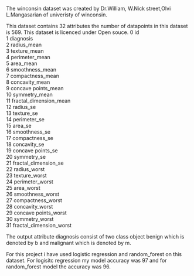 The winconsin dataset was created by Dr.William, W.Nick street,Olvi L.Mangasarian of univeristy of winconsin.

This dataset contains 32 attributes the number of datapoints in this dataset is 569.
This dataset is licenced under Open souce.
 0   id                        
 1   diagnosis                 
 2   radius_mean              
 3   texture_mean             
 4   perimeter_mean           
 5   area_mean                
 6   smoothness_mean          
 7   compactness_mean         
 8   concavity_mean           
 9   concave points_mean      
 10  symmetry_mean           
 11  fractal_dimension_mean   
 12  radius_se                
 13  texture_se               
 14  perimeter_se            
 15  area_se                  
 16  smoothness_se           
 17  compactness_se           
 18  concavity_se             
 19  concave points_se       
 20  symmetry_se              
 21  fractal_dimension_se     
 22  radius_worst            
 23  texture_worst            
 24  perimeter_worst        
 25  area_worst               
 26  smoothness_worst         
 27  compactness_worst        
 28  concavity_worst         
 29  concave points_worst    
 30  symmetry_worst           
 31  fractal_dimension_worst  
 
 The output attribute diagnosis consist of two class object benign which is denoted by b and malignant which is denoted by m.
 
 For this project i have used logistic regression and random_forest on this dataset. For logisitc regression my model accuracy was 97 and for random_forest model the accuracy was 96.
 
